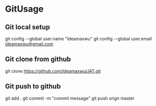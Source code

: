 # GitUsage
## Git local setup
git config --global user.name "Ideamaxwu"
git config --global user.email ideamaxwu@gmail.com
## Git clone from github
git clone https://github.com/Ideamaxwu/JAT.git
## Git push to github
git add .
git commit -m "commit message"
git push orign master
